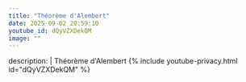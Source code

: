 ```yaml
---
title: "Théorème d'Alembert"
date: 2025-09-02 20:59:10 
youtube_id: dQyVZXDekQM
image: ""
---
```

description: |
  Théorème d'Alembert
{% include youtube-privacy.html id="dQyVZXDekQM" %}
